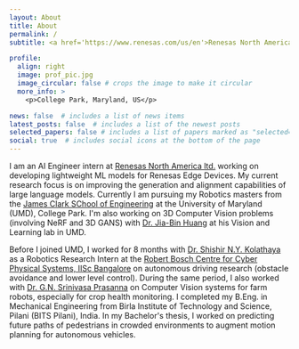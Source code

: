```yaml
---
layout: About
title: About
permalink: /
subtitle: <a href='https://www.renesas.com/us/en'>Renesas North America Ltd.</a> | <a href='https://eng.umd.edu/'>University of Maryland, College Park</a>

profile:
  align: right
  image: prof_pic.jpg
  image_circular: false # crops the image to make it circular
  more_info: >
    <p>College Park, Maryland, US</p>

news: false  # includes a list of news items
latest_posts: false  # includes a list of the newest posts
selected_papers: false # includes a list of papers marked as "selected={true}"
social: true  # includes social icons at the bottom of the page
---
```


I am an AI Engineer intern at [Renesas North America ltd.](https://www.renesas.com/us/en) working on developing lightweight ML models for Renesas Edge Devices. My current research focus is on improving the generation and alignment capabilities of large language models. Currently I am pursuing my Robotics masters from the [James Clark SChool of Engineering](https://eng.umd.edu/) at the University of Maryland (UMD), College Park. I'm also working on 3D Computer Vision problems (involving NeRF and 3D GANS) with [Dr. Jia-Bin Huang](https://jbhuang0604.github.io/#group) at his Vision and Learning lab in UMD.

Before I joined UMD, I worked for 8 months with [Dr. Shishir N.Y. Kolathaya](https://www.shishirny.com/) as a Robotics Research Intern at the [Robert Bosch Centre for Cyber Physical Systems, IISc Bangalore](https://cps.iisc.ac.in/) on autonomous driving research (obstacle avoidance and lower level control). During the same period, I also worked with [Dr. G.N. Srinivasa Prasanna](https://mahabalaganaka.iiitb.ac.in/people/prasanna.html) on Computer Vision systems for farm robots, especially for crop health monitoring. I completed my B.Eng. in Mechanical Engineering from Birla Institute of Technology and Science, Pilani (BITS Pilani), India. In my Bachelor's thesis, I worked on predicting future paths of pedestrians in crowded environments to augment motion planning for autonomous vehicles.
